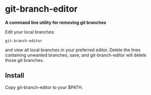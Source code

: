 git-branch-editor
=================

**A command line utility for removing git branches**

Edit your local branches:

    git-branch-editor

and view all local branches in your preferred editor. Delete the lines
containing unwanted branches, save, and git-branch-editor will delete
those git branches.

Install
-------

Copy git-branch-editor to your $PATH.


